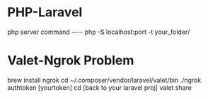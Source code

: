 # PHP-Laravel
php server command ---- php -S localhost:port -t your_folder/

# Valet-Ngrok Problem
brew install ngrok
cd ~/.composer/vendor/laravel/valet/bin
./ngrok authtoken [yourtoken]
cd [back to your laravel proj]
valet share
